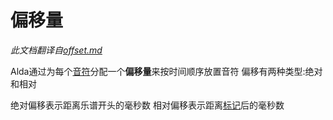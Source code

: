 # 偏移量

*此文档翻译自[offset.md](../offset.md)*

Alda通过为每个[音符](notes_zh_cn.md)分配一个**偏移量**来按时间顺序放置音符 偏移有两种类型:绝对和相对

绝对偏移表示距离乐谱开头的毫秒数 相对偏移表示距离[标记](markers_zh_cn.md)后的毫秒数
